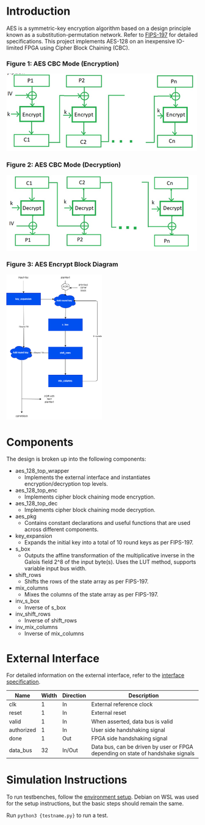 # Introduction
AES is a symmetric-key encryption algorithm based on a design principle known as a substitution-permutation network. Refer to [FIPS-197](https://csrc.nist.gov/pubs/fips/197/final) for detailed specifications. This project implements AES-128 on an inexpensive IO-limited FPGA using Cipher Block Chaining (CBC).

### Figure 1: AES CBC Mode (Encryption)
<img src="figures/cbc_encryption.png" alt="" width="500"/>

### Figure 2: AES CBC Mode (Decryption)
<img src="figures/cbc_decryption.png" alt="" width="500"/>

### Figure 3: AES Encrypt Block Diagram
<img src="figures/aes_cbc_bd.drawio.png" alt="" width="250"/>

# Components
The design is broken up into the following components:

- aes_128_top_wrapper
    - Implements the external interface and instantiates encryption/decryption top levels.
- aes_128_top_enc
    - Implements cipher block chaining mode encryption.
- aes_128_top_dec
    - Implements cipher block chaining mode decryption.
- aes_pkg
    - Contains constant declarations and useful functions that are used across different components.
- key_expansion
    - Expands the initial key into a total of 10 round keys as per FIPS-197.
- s_box
    - Outputs the affine transformation of the multiplicative inverse in the Galois field 2^8 of the input byte(s). Uses the LUT method, supports variable input bus width.
- shift_rows
    - Shifts the rows of the state array as per FIPS-197.
- mix_columns
    - Mixes the columns of the state array as per FIPS-197.
- inv_s_box
    - Inverse of s_box
- inv_shift_rows
    - Inverse of shift_rows
- inv_mix_columns
    - Inverse of mix_columns
    
# External Interface

For detailed information on the external interface, refer to the [interface specification](external_interface.md).

| Name       | Width | Direction | Description 
|------------|-------|-----------|------------
| clk        | 1     | In        | External reference clock
| reset      | 1     | In        | External reset
| valid      | 1     | In        | When asserted, data bus is valid
| authorized | 1     | In        | User side handshaking signal
| done       | 1     | Out       | FPGA side handshaking signal
| data_bus   | 32    | In/Out    | Data bus, can be driven by user or FPGA depending on state of handshake signals

# Simulation Instructions

To run testbenches, follow the [environment setup](env-setup.md). Debian on WSL was used for the setup instructions, but the basic steps should remain the same.

Run `python3 {testname.py}` to run a test.